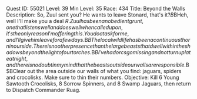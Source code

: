 Quest ID: 55021
Level: 39
Min Level: 35
Race: 434
Title: Beyond the Walls
Description: So, Zuul sent you? He wants to leave Stonard, that's it?$B$BHeh, well I'll make you a deal $R. Zuul has been an obedient grunt, one that listens well and does well when called upon, it's the only reason I'm offering this. You do a task for me, and I'll give him leave for a few days.$B$BThe local wildlife has been a continuous thorn in our side. There is no other presence than the large beasts that dwell within the shadows beyond the light of our torches.$B$BI've had orcs go missing and not turn up late at night, and there is no doubt in my mind that the beasts outside our walls are responsible.$B$BClear out the area outside our walls of what you find: jaguars, spiders and crocolisks. Make sure to thin their numbers.
Objective: Kill 6 Young Sawtooth Crocolisks, 8 Sorrow Spinners, and 8 Swamp Jaguars, then return to Dispatch Commander Ruag.
